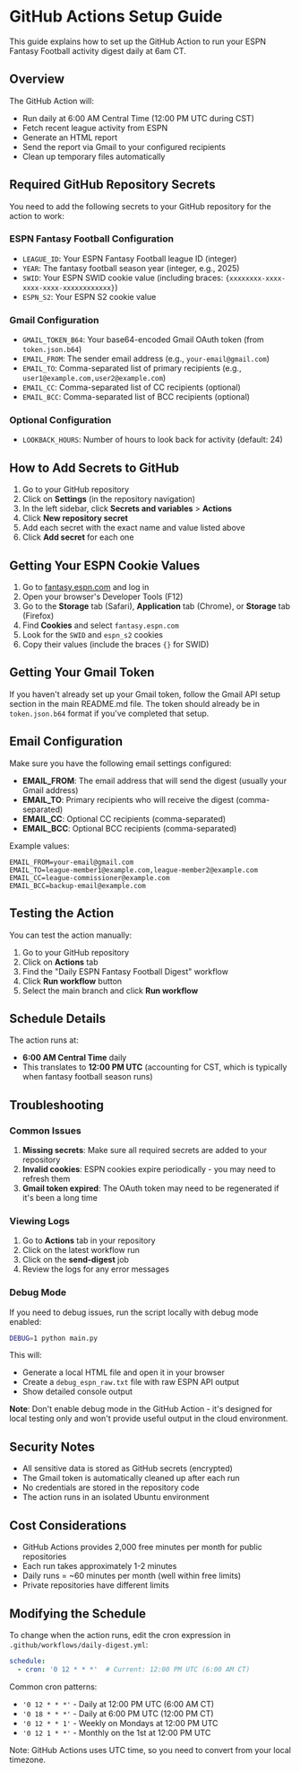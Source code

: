 # GitHub Actions Setup Guide

This guide explains how to set up the GitHub Action to run your ESPN Fantasy Football activity digest daily at 6am CT.

## Overview

The GitHub Action will:
- Run daily at 6:00 AM Central Time (12:00 PM UTC during CST)
- Fetch recent league activity from ESPN
- Generate an HTML report
- Send the report via Gmail to your configured recipients
- Clean up temporary files automatically

## Required GitHub Repository Secrets

You need to add the following secrets to your GitHub repository for the action to work:

### ESPN Fantasy Football Configuration
- `LEAGUE_ID`: Your ESPN Fantasy Football league ID (integer)
- `YEAR`: The fantasy football season year (integer, e.g., 2025)
- `SWID`: Your ESPN SWID cookie value (including braces: `{xxxxxxxx-xxxx-xxxx-xxxx-xxxxxxxxxxxx}`)
- `ESPN_S2`: Your ESPN S2 cookie value

### Gmail Configuration
- `GMAIL_TOKEN_B64`: Your base64-encoded Gmail OAuth token (from `token.json.b64`)
- `EMAIL_FROM`: The sender email address (e.g., `your-email@gmail.com`)
- `EMAIL_TO`: Comma-separated list of primary recipients (e.g., `user1@example.com,user2@example.com`)
- `EMAIL_CC`: Comma-separated list of CC recipients (optional)
- `EMAIL_BCC`: Comma-separated list of BCC recipients (optional)

### Optional Configuration
- `LOOKBACK_HOURS`: Number of hours to look back for activity (default: 24)

## How to Add Secrets to GitHub

1. Go to your GitHub repository
2. Click on **Settings** (in the repository navigation)
3. In the left sidebar, click **Secrets and variables** > **Actions**
4. Click **New repository secret**
5. Add each secret with the exact name and value listed above
6. Click **Add secret** for each one

## Getting Your ESPN Cookie Values

1. Go to [fantasy.espn.com](https://fantasy.espn.com) and log in
2. Open your browser's Developer Tools (F12)
3. Go to the **Storage** tab (Safari), **Application** tab (Chrome), or **Storage** tab (Firefox)
4. Find **Cookies** and select `fantasy.espn.com`
5. Look for the `SWID` and `espn_s2` cookies
6. Copy their values (include the braces `{}` for SWID)

## Getting Your Gmail Token

If you haven't already set up your Gmail token, follow the Gmail API setup section in the main README.md file. The token should already be in `token.json.b64` format if you've completed that setup.

## Email Configuration

Make sure you have the following email settings configured:

- **EMAIL_FROM**: The email address that will send the digest (usually your Gmail address)
- **EMAIL_TO**: Primary recipients who will receive the digest (comma-separated)
- **EMAIL_CC**: Optional CC recipients (comma-separated)  
- **EMAIL_BCC**: Optional BCC recipients (comma-separated)

Example values:
```
EMAIL_FROM=your-email@gmail.com
EMAIL_TO=league-member1@example.com,league-member2@example.com
EMAIL_CC=league-commissioner@example.com
EMAIL_BCC=backup-email@example.com
```

## Testing the Action

You can test the action manually:

1. Go to your GitHub repository
2. Click on **Actions** tab
3. Find the "Daily ESPN Fantasy Football Digest" workflow
4. Click **Run workflow** button
5. Select the main branch and click **Run workflow**

## Schedule Details

The action runs at:
- **6:00 AM Central Time** daily
- This translates to **12:00 PM UTC** (accounting for CST, which is typically when fantasy football season runs)

## Troubleshooting

### Common Issues

1. **Missing secrets**: Make sure all required secrets are added to your repository
2. **Invalid cookies**: ESPN cookies expire periodically - you may need to refresh them
3. **Gmail token expired**: The OAuth token may need to be regenerated if it's been a long time

### Viewing Logs

1. Go to **Actions** tab in your repository
2. Click on the latest workflow run
3. Click on the **send-digest** job
4. Review the logs for any error messages

### Debug Mode

If you need to debug issues, run the script locally with debug mode enabled:
```bash
DEBUG=1 python main.py
```

This will:
- Generate a local HTML file and open it in your browser
- Create a `debug_espn_raw.txt` file with raw ESPN API output
- Show detailed console output

**Note**: Don't enable debug mode in the GitHub Action - it's designed for local testing only and won't provide useful output in the cloud environment.

## Security Notes

- All sensitive data is stored as GitHub secrets (encrypted)
- The Gmail token is automatically cleaned up after each run
- No credentials are stored in the repository code
- The action runs in an isolated Ubuntu environment

## Cost Considerations

- GitHub Actions provides 2,000 free minutes per month for public repositories
- Each run takes approximately 1-2 minutes
- Daily runs = ~60 minutes per month (well within free limits)
- Private repositories have different limits

## Modifying the Schedule

To change when the action runs, edit the cron expression in `.github/workflows/daily-digest.yml`:

```yaml
schedule:
  - cron: '0 12 * * *'  # Current: 12:00 PM UTC (6:00 AM CT)
```

Common cron patterns:
- `'0 12 * * *'` - Daily at 12:00 PM UTC (6:00 AM CT)
- `'0 18 * * *'` - Daily at 6:00 PM UTC (12:00 PM CT)
- `'0 12 * * 1'` - Weekly on Mondays at 12:00 PM UTC
- `'0 12 1 * *'` - Monthly on the 1st at 12:00 PM UTC

Note: GitHub Actions uses UTC time, so you need to convert from your local timezone.
